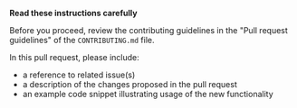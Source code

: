 **Read these instructions carefully**

Before you proceed, review the contributing guidelines in the "Pull request guidelines" of the `CONTRIBUTING.md` file.

In this pull request, please include:

* a reference to related issue(s)
* a description of the changes proposed in the pull request
* an example code snippet illustrating usage of the new functionality
